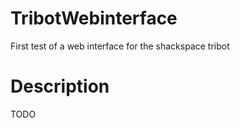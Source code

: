 TribotWebinterface
==================

First test of a web interface for the shackspace tribot


Description
===========

TODO
